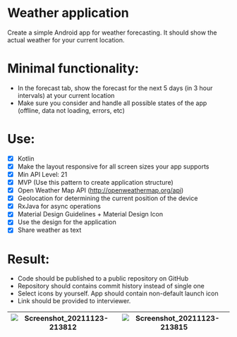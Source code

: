 # Weather application
				
Create a simple Android app for weather forecasting. It should show the actual weather for your current location. 

# Minimal functionality:

- In the forecast tab, show the forecast for the next 5 days (in 3 hour intervals) at your current location
-	Make sure you consider and handle all possible states of the app (offline, data not loading, errors, etc) 

# Use:

- [x] Kotlin
- [x]	Make the layout responsive for all screen sizes your app supports
- [x]	Min API Level: 21
- [x]	MVP (Use this pattern to create application structure)
- [x]	Open Weather Map API (http://openweathermap.org/api)
- [x]	Geolocation for determining the current position of the device
- [x]	RxJava for async operations
- [x]	Material Design Guidelines + Material Design Icon
- [x]	Use the design for the application
- [x]	Share weather as text

# Result:

-	Code should be published to a public repository on GitHub
-	Repository should contains commit history instead of single one
-	Select icons by yourself. App should contain non-default launch icon
-	Link should be provided to interviewer.

| ![Screenshot_20211123-213812](https://user-images.githubusercontent.com/61558546/143084283-e3810e1b-726a-45ed-92ae-b48c5582b7b7.png) | ![Screenshot_20211123-213815](https://user-images.githubusercontent.com/61558546/143084274-66aeb4ec-5721-430d-bf59-1405c76ef755.png) |
|---|---|
